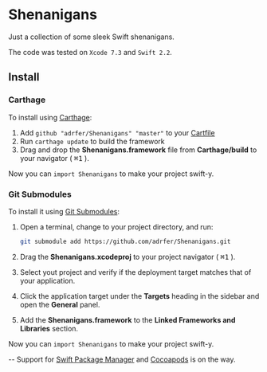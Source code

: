 # Shenanigans
Just a collection of some sleek Swift shenanigans.

The code was tested on `Xcode 7.3` and `Swift 2.2`.

## Install

### Carthage

To install using [Carthage](https://github.com/Carthage/Carthage):

1. Add `github "adrfer/Shenanigans" "master"` to your [Cartfile](https://github.com/Carthage/Carthage/blob/master/Documentation/Artifacts.md#cartfile)
2. Run `carthage update` to build the framework
3. Drag and drop the **Shenanigans.framework** file from **Carthage/build** to your navigator ( <kbd>⌘</kbd><kbd>1</kbd> ).

Now you can `import Shenanigans` to make your project swift-y.

### Git Submodules

To install it using [Git Submodules](https://git-scm.com/book/en/v2/Git-Tools-Submodules):

1. Open a terminal, change to your project directory, and run:

    ```bash
    git submodule add https://github.com/adrfer/Shenanigans.git
    ```
2. Drag the **Shenanigans.xcodeproj** to your project navigator ( <kbd>⌘</kbd><kbd>1</kbd> ).
3. Select yout project and verify if the deployment target matches that of your application.
4. Click the application target under the **Targets** heading in the sidebar and open the **General** panel.
5. Add the **Shenanigans.framework** to the **Linked Frameworks and Libraries** section.

Now you can `import Shenanigans` to make your project swift-y.

--
Support for [Swift Package Manager](https://github.com/apple/swift-package-manager) and [Cocoapods](https://github.com/CocoaPods/CocoaPods) is on the way.
